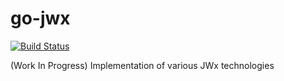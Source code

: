 # go-jwx

[![Build Status](https://travis-ci.org/lestrrat/go-jwx.svg?branch=master)](https://travis-ci.org/lestrrat/go-jwx)

(Work In Progress) Implementation of various JWx technologies
